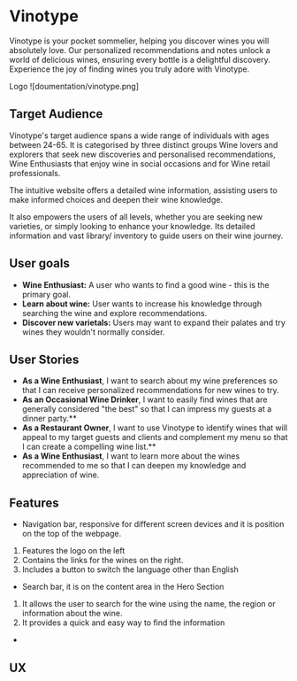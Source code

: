 # Vinotype

Vinotype is your pocket sommelier, helping you discover wines you will absolutely love. Our personalized recommendations and notes unlock a world of delicious wines, ensuring every bottle is a delightful discovery. Experience the joy of finding wines you truly adore with Vinotype.


Logo ![doumentation/vinotype.png]

## Target Audience

Vinotype's target audience spans a wide range of individuals with ages between 24-65. It is categorised by three distinct groups Wine lovers and explorers that seek new discoveries and personalised recommendations, Wine Enthusiasts that enjoy wine in social occasions and for Wine retail professionals.

The intuitive website offers a detailed wine information, assisting users to make informed choices and 
deepen their wine knowledge.

It also empowers the users of all levels, whether you are seeking new varieties, or simply looking to enhance your knowledge. Its detailed information and vast library/ inventory to guide users on their wine
journey.

## User goals 

* **Wine Enthusiast:** A user who wants to find a good wine - this is the primary goal.
* **Learn about wine:**  User wants to increase his knowledge through searching the wine  and explore 
recommendations.
* **Discover new varietals:** Users may want to expand their palates and try wines they wouldn't normally consider.

## User Stories 
* **As a Wine Enthusiast**, I want to search about my wine preferences so that I can receive personalized recommendations for new wines to try.
* **As an Occasional Wine Drinker**, I want to easily find wines that are generally considered "the best" so that I can impress my guests at a dinner party.**
* **As a Restaurant Owner**, I want to use Vinotype to identify wines that will appeal to my target guests and clients and complement my menu so that I can create a compelling wine list.**
* **As a Wine Enthusiast**, I want to learn more about the wines recommended to me so that I can deepen my knowledge and appreciation of wine.


## Features 

- Navigation bar, responsive for different screen devices and it is position on the top of the webpage. 

1. Features the logo on the left 
2. Contains the links for the wines on the right.
3. Includes a button to switch the language other than English 

- Search bar, it is on the content area in the Hero Section 

1. It allows the user to search for the wine using the name, the region or information about the wine.
2. It provides a quick and easy way to find the information

- 


## UX 
